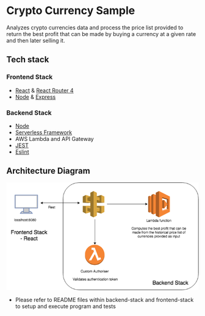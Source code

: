 # Crypto Currency Sample 
Analyzes crypto currencies data and process the price list provided to return the best profit that can be made by buying a currency at a given rate and then later selling it.

## Tech stack
### Frontend Stack
* [React](https://github.com/facebook/react) & [React Router 4](https://github.com/ReactTraining/react-router)
* [Node](https://github.com/nodejs) & [Express](https://github.com/expressjs/express)

### Backend Stack
* [Node](https://github.com/nodejs)
* [Serverless Framework](https://serverless.com/)
* AWS Lambda and API Gateway
* [JEST](https://jestjs.io/)
* [Eslint](https://eslint.org/)

## Architecture Diagram

![Screenshot](ArchitectureDiagram.png)

* Please refer to README files within backend-stack and frontend-stack to setup and execute program and tests
